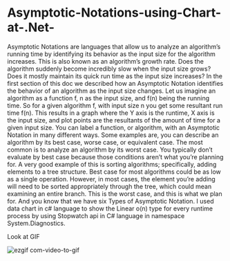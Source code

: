 # Asymptotic-Notations-using-Chart-at-.Net-
Asymptotic Notations are languages that allow us to analyze an algorithm’s running time by identifying its behavior as the input size for the algorithm increases. This is also known as an algorithm’s growth rate. Does the algorithm suddenly become incredibly slow when the input size grows? Does it mostly maintain its quick run time as the input size increases? In the first section of this doc we described how an Asymptotic Notation identifies the behavior of an algorithm as the input size changes. Let us imagine an algorithm as a function f, n as the input size, and f(n) being the running time. So for a given algorithm f, with input size n you get some resultant run time f(n). This results in a graph where the Y axis is the runtime, X axis is the input size, and plot points are the resultants of the amount of time for a given input size. You can label a function, or algorithm, with an Asymptotic Notation in many different ways. Some examples are, you can describe an algorithm by its best case, worse case, or equivalent case. The most common is to analyze an algorithm by its worst case. You typically don’t evaluate by best case because those conditions aren’t what you’re planning for. A very good example of this is sorting algorithms; specifically, adding elements to a tree structure. Best case for most algorithms could be as low as a single operation. However, in most cases, the element you’re adding will need to be sorted appropriately through the tree, which could mean examining an entire branch. This is the worst case, and this is what we plan for. And you know that we have six Types of Asymptotic Notation. I used data chart in c# language to show the Linear o(n) type for every runtime process by using Stopwatch api in C# language in namespace System.Diagnostics.

Look at GIF 

![ezgif com-video-to-gif](https://user-images.githubusercontent.com/58120325/69487129-7ec7eb80-0e5d-11ea-9558-d5fdc3b4361c.gif)

